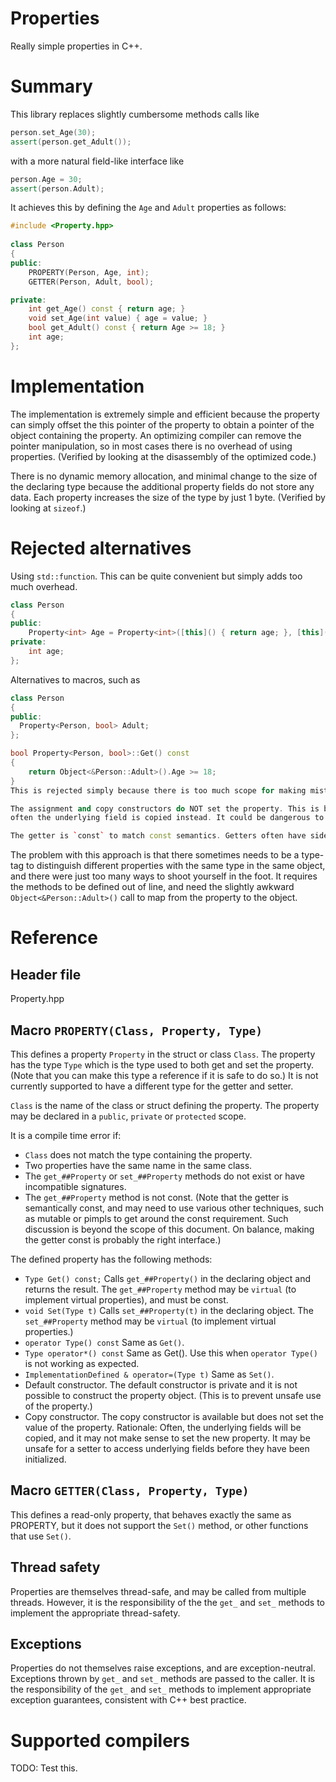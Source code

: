 # Properties
Really simple properties in C++.

# Summary
This library replaces slightly cumbersome methods calls like
```c++
person.set_Age(30);
assert(person.get_Adult());
```
with a more natural field-like interface like
```c++
person.Age = 30;
assert(person.Adult);
```
It achieves this by defining the `Age` and `Adult` properties as follows:
```c++
#include <Property.hpp>
	
class Person
{
public:
    PROPERTY(Person, Age, int);
    GETTER(Person, Adult, bool);

private:
    int get_Age() const { return age; }
    void set_Age(int value) { age = value; }
    bool get_Adult() const { return Age >= 18; }
    int age;
};
```

# Implementation
The implementation is extremely simple and efficient because the property can simply offset the this pointer of the property to obtain a pointer of the object containing the property. An optimizing compiler can remove the pointer manipulation, so in most cases there is no overhead of using properties. (Verified by looking at the disassembly of the optimized code.)

There is no dynamic memory allocation, and minimal change to the size of the declaring type because the additional property fields do not store any data. Each property increases the size of the type by just 1 byte. (Verified by looking at `sizeof`.)

# Rejected alternatives
Using `std::function`. This can be quite convenient but simply adds too much overhead.
```c++
class Person
{
public:
    Property<int> Age = Property<int>([this]() { return age; }, [this](int a) { age = a; });
private:
    int age;
};
```

Alternatives to macros, such as
```c++
class Person
{
public:
  Property<Person, bool> Adult; 
};

bool Property<Person, bool>::Get() const
{
    return Object<&Person::Adult>().Age >= 18;
}
This is rejected simply because there is too much scope for making mistakes with the `Object<>()` function.

The assignment and copy constructors do NOT set the property. This is because it's not clear which properties should be set, and
often the underlying field is copied instead. It could be dangerous to set a property before the underlying field has been initialized, making properties sensitive to declaration order.

The getter is `const` to match const semantics. Getters often have side-effects, however there are other ways to solve this problem. Getters should be semantically const.

```
The problem with this approach is that there sometimes needs to be a type-tag to distinguish different properties with the same type in the same object, and there were just too many ways to shoot yourself in the foot. It requires the methods to be defined out of line, and need the slightly awkward `Object<&Person::Adult>()` call to map from the property to the object.

# Reference
## Header file
Property.hpp

## Macro `PROPERTY(Class, Property, Type)`
This defines a property `Property` in the struct or class `Class`. The property has the type `Type` which is the type used to both get and set the property. (Note that you can make this type a reference if it is safe to do so.) It is not currently supported to have a different type for the getter and setter.

`Class` is the name of the class or struct defining the property. The property may be declared in a `public`, `private` or `protected` scope.

It is a compile time error if:

- `Class` does not match the type containing the property.
- Two properties have the same name in the same class.
- The `get_##Property` or `set_##Property` methods do not exist or have incompatible signatures.
- The `get_##Property` method is not const. (Note that the getter is semantically const, and may need to use various other techniques, such as mutable or pimpls to get around the const requirement. Such discussion is beyond the scope of this document. On balance, making the getter const is probably the right interface.)

The defined property has the following methods:

- `Type Get() const;` Calls `get_##Property()` in the declaring object and returns the result. The `get_##Property` method may be `virtual` (to implement virtual properties), and must be const.
- `void Set(Type t)` Calls `set_##Property(t)` in the declaring object. The `set_##Property` method may be `virtual` (to implement virtual properties.)
- `operator Type() const` Same as `Get()`.	
- `Type operator*() const` Same as Get(). Use this when `operator Type()` is not working as expected.
- `ImplementationDefined & operator=(Type t)` Same as `Set()`.	
- Default constructor. The default constructor is private and it is not possible to construct the property object. (This is to prevent unsafe use of the property.)
- Copy constructor. The copy constructor is available but does not set the value of the property. Rationale: Often, the underlying fields will be copied, and it may not make sense to set the new property. It may be unsafe for a setter to access underlying fields before they have been initialized.

## Macro `GETTER(Class, Property, Type)`
This defines a read-only property, that behaves exactly the same as PROPERTY, but it does not support the `Set()` method, or other functions that use `Set()`.

## Thread safety
Properties are themselves thread-safe, and may be called from multiple threads. However, it is the responsibility of the the `get_` and `set_` methods to implement the appropriate thread-safety.

## Exceptions
Properties do not themselves raise exceptions, and are exception-neutral. Exceptions thrown by `get_` and `set_` methods are passed to the caller. It is the responsibility of the `get_` and `set_` methods to implement appropriate exception guarantees, consistent with C++ best practice.

# Supported compilers
TODO: Test this.
